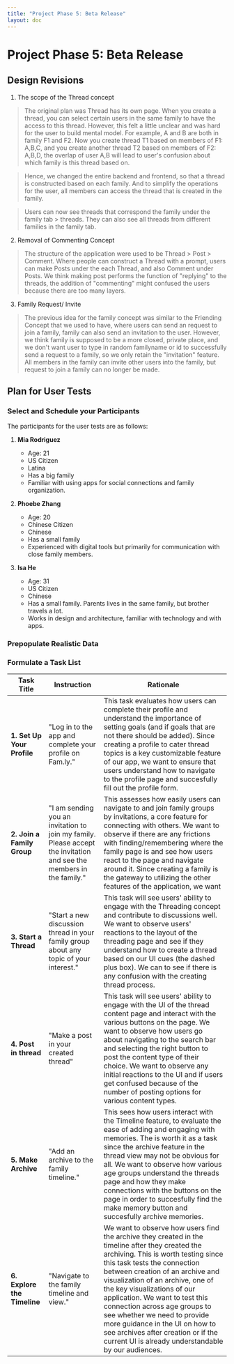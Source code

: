 ```yaml
---
title: "Project Phase 5: Beta Release"
layout: doc
---
```


# Project Phase 5: Beta Release

## Design Revisions

1. The scope of the Thread concept
> The original plan was Thread has its own page. When you create a thread, you can select certain users in the same family to have the access to this thread. However, this felt a little unclear and was hard for the user to build mental model. For example, A and B are both in family F1 and F2. Now you create thread T1 based on members of F1: A,B,C, and you create another thread T2 based on members of F2: A,B,D, the overlap of user A,B will lead to user's confusion about which family is this thread based on.

> Hence, we changed the entire backend and frontend, so that a thread is constructed based on each family. And to simplify the operations for the user, all members can access the thread that is created in the family. 

> Users can now see threads that correspond the family under the family tab > threads. They can also see all threads from different families in the family tab.

2. Removal of Commenting Concept

> The structure of the application were used to be Thread > Post > Comment. Where people can construct a Thread with a prompt, users can make Posts under the each Thread, and also Comment under Posts. We think making post performs the function of "replying" to the threads, the addition of "commenting" might confused the users because there are too many layers.

3. Family Request/ Invite

> The previous idea for the family concept was similar to the Friending Concept that we used to have, where users can send an request to join a family, family can also send an invitation to the user. However, we think family is supposed to be a more closed, private place, and we don't want user to type in random familyname or id to successfully send a request to a family, so we only retain the "invitation" feature. All members in the family can invite other users into the family, but request to join a family can no longer be made.


## Plan for User Tests
### Select and Schedule your Participants
The participants for the user tests are as follows:

1. **Mia Rodriguez**
   - Age: 21
   - US Citizen
   - Latina
   - Has a big family
   - Familiar with using apps for social connections and family organization.

2. **Phoebe Zhang**
   - Age: 20
   - Chinese Citizen
   - Chinese
   - Has a small family
   - Experienced with digital tools but primarily for communication with close family members.

3. **Isa He**
   - Age: 31
   - US Citizen
   - Chinese
   - Has a small family. Parents lives in the same family, but brother travels a lot.
   - Works in design and architecture, familiar with technology and with apps.


### Prepopulate Realistic Data

### Formulate a Task List
| Task Title                  | Instruction                                                                                          | Rationale                                                                                                     |
|-----------------------------|------------------------------------------------------------------------------------------------------|---------------------------------------------------------------------------------------------------------------|
| **1. Set Up Your Profile**  | "Log in to the app and complete your profile on Fam.ly."                | This task evaluates how users can complete their profile and understand the importance of setting goals (and if goals that are not there should be added). Since creating a profile to cater thread topics is a key customizable feature of our app, we want to ensure that users understand how to navigate to the profile page and succesfully fill out the profile form.|
| **2. Join a Family Group**  | "I am sending you an invitation to join my family. Please accept the invitation and see the members in the family." | This assesses how easily users can navigate to and join family groups by invitations, a core feature for connecting with others. We want to observe if there are any frictions with finding/remembering where the family page is and see how users react to the page and navigate around it. Since creating a family is the gateway to utilizing the other features of the application, we want  |
| **3. Start a Thread**       | "Start a new discussion thread in your family group about any topic of your interest." | This task will see users' ability to engage with the Threading concept and contribute to discussions well. We want to observe users' reactions to the layout of the threading page and see if they understand how to create a thread based on our UI cues (the dashed plus box). We can to see if there is any confusion with the creating thread process. |
| **4. Post in thread**       | "Make a post in your created thread" | This task will see users' ability to engage with the UI of the thread content page and interact with the various buttons on the page. We want to observe how users go about navigating to the search bar and selecting the right button to post the content type of their choice. We want to observe any initial reactions to the UI and if users get confused because of the number of posting options for various content types. |
| **5. Make Archive** | "Add an archive to the family timeline." | This sees how users interact with the Timeline feature, to evaluate the ease of adding and engaging with memories. The is worth it as a task since the archive feature in the thread view may not be obvious for all. We want to observe how various age groups understand the threads page and how they make connections with the buttons on the page in order to succesfully find the make memory button and succesfully archive memories.  |
| **6. Explore the Timeline** | "Navigate to the family timeline and view." | We want to observe how users find the archive they created in the timeline after they created the archiving. This is worth testing since this task tests the connection between creation of an archive and visualization of an archive, one of the key visualizations of our application. We want to test this connection across age groups to see whether we need to provide more guidance in the UI on how to see archives after creation or if the current UI is already understandable by our audiences.|

